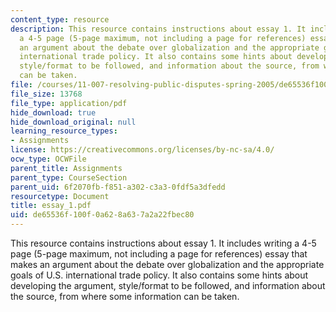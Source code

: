 ```yaml
---
content_type: resource
description: This resource contains instructions about essay 1. It includes writing
  a 4-5 page (5-page maximum, not including a page for references) essay that makes
  an argument about the debate over globalization and the appropriate goals of U.S.
  international trade policy. It also contains some hints about developing the argument,
  style/format to be followed, and information about the source, from where some information
  can be taken.
file: /courses/11-007-resolving-public-disputes-spring-2005/de65536f100f0a628a637a2a22fbec80_essay_1.pdf
file_size: 13768
file_type: application/pdf
hide_download: true
hide_download_original: null
learning_resource_types:
- Assignments
license: https://creativecommons.org/licenses/by-nc-sa/4.0/
ocw_type: OCWFile
parent_title: Assignments
parent_type: CourseSection
parent_uid: 6f2070fb-f851-a302-c3a3-0fdf5a3dfedd
resourcetype: Document
title: essay_1.pdf
uid: de65536f-100f-0a62-8a63-7a2a22fbec80
---
```

This resource contains instructions about essay 1. It includes writing a 4-5 page (5-page maximum, not including a page for references) essay that makes an argument about the debate over globalization and the appropriate goals of U.S. international trade policy. It also contains some hints about developing the argument, style/format to be followed, and information about the source, from where some information can be taken.